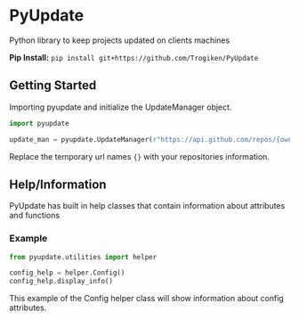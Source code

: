 # PyUpdate

Python library to keep projects updated on clients machines

**Pip Install:** `pip install git+https://github.com/Trogiken/PyUpdate`

## Getting Started

Importing pyupdate and initialize the UpdateManager object.

``` python
import pyupdate

update_man = pyupdate.UpdateManager(r"https://api.github.com/repos/{owner}/{repo}/contents/{path/to/.pyupdate}", r"{branch}", r"path/to/project/folder")
```

Replace the temporary url names `{}` with your repositories information.

## Help/Information

PyUpdate has built in help classes that contain information about attributes and functions

### Example

``` python
from pyupdate.utilities import helper

config_help = helper.Config()
config_help.display_info()
```

This example of the Config helper class will show information about config attributes.
